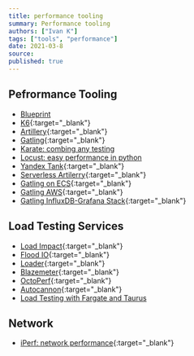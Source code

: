 ```yaml
---
title: performance tooling
summary: Performance tooling
authors: ["Ivan K"]
tags: ["tools", "performance"]
date: 2021-03-8
source:
published: true
---
```


## Pefrormance Tooling

- [Blueprint](https://github.com/ik-performance/gatling-blueprint-project)
- [K6](https://k6.io/){:target="_blank"}
- [Artillery](https://artillery.io/){:target="_blank"}
- [Gatling](https://gatling.io/){:target="_blank"}
- [Karate: combing any testing](https://github.com/intuit/karate)
- [Locust: easy performance in python](https://github.com/locustio/locust)
- [Yandex Tank](https://github.com/yandex/yandex-tank){:target="_blank"}
- [Serverless Artilerry](https://github.com/Nordstrom/serverless-artillery){:target="_blank"}
- [Gatling on ECS](https://github.com/nearmap/gatling-on-ecs){:target="_blank"}
- [Gatling AWS](https://github.com/NET-A-PORTER/gatling-on-aws){:target="_blank"}
- [Gatling InfluxDB-Grafana Stack](https://github.com/dblooman/gatling-docker){:target="_blank"}

## Load Testing Services

- [Load Impact](https://loadimpact.com/){:target="_blank"}
- [Flood IO](https://flood.io/){:target="_blank"}
- [Loader](https://loader.io){:target="_blank"}
- [Blazemeter](https://www.blazemeter.com/){:target="_blank"}
- [OctoPerf](https://octoperf.com/){:target="_blank"}
- [Autocannon](https://github.com/mcollina/autocannon){:target="_blank"}
- [Load Testing with Fargate and Taurus](https://github.com/aws-samples/distributed-load-testing-using-aws-fargate)

## Network

- [iPerf: network performance](https://iperf.fr/){:target="_blank"}
